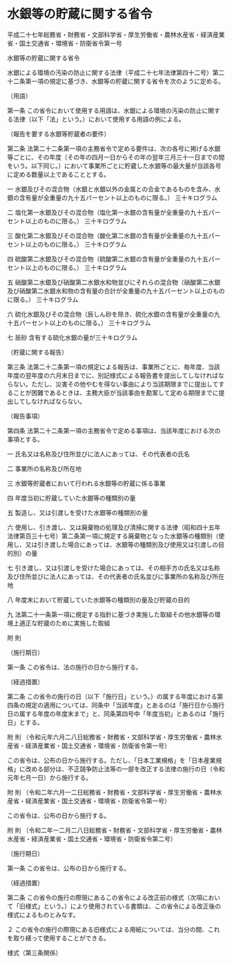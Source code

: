 # 水銀等の貯蔵に関する省令

平成二十七年総務省・財務省・文部科学省・厚生労働省・農林水産省・経済産業省・国土交通省・環境省・防衛省令第一号

水銀等の貯蔵に関する省令

水銀による環境の汚染の防止に関する法律（平成二十七年法律第四十二号）第二十二条第一項の規定に基づき、水銀等の貯蔵に関する省令を次のように定める。

（用語）

第一条 この省令において使用する用語は、水銀による環境の汚染の防止に関する法律（以下「法」という。）において使用する用語の例による。

（報告を要する水銀等貯蔵者の要件）

第二条 法第二十二条第一項の主務省令で定める要件は、次の各号に掲げる水銀等ごとに、その年度（その年の四月一日からその年の翌年三月三十一日までの間をいう。以下同じ。）において事業所ごとに貯蔵した水銀等の最大量が当該各号に定める数量以上であることとする。

一 水銀及びその混合物（水銀と水銀以外の金属との合金であるものを含み、水銀の含有量が全重量の九十五パーセント以上のものに限る。） 三十キログラム

二 塩化第一水銀及びその混合物（塩化第一水銀の含有量が全重量の九十五パーセント以上のものに限る。） 三十キログラム

三 酸化第二水銀及びその混合物（酸化第二水銀の含有量が全重量の九十五パーセント以上のものに限る。） 三十キログラム

四 硫酸第二水銀及びその混合物（硫酸第二水銀の含有量が全重量の九十五パーセント以上のものに限る。） 三十キログラム

五 硝酸第二水銀及び硝酸第二水銀水和物並びにそれらの混合物（硝酸第二水銀及び硝酸第二水銀水和物の含有量の合計が全重量の九十五パーセント以上のものに限る。） 三十キログラム

六 硫化水銀及びその混合物（辰しん砂を除き、硫化水銀の含有量が全重量の九十五パーセント以上のものに限る。） 三十キログラム

七 辰砂 含有する硫化水銀の量が三十キログラム

（貯蔵に関する報告）

第三条 法第二十二条第一項の規定による報告は、事業所ごとに、毎年度、当該年度の翌年度の六月末日までに、別記様式による報告書を提出してしなければならない。ただし、災害その他やむを得ない事由により当該期限までに提出してすることが困難であるときは、主務大臣が当該事由を勘案して定める期限までに提出してしなければならない。

（報告事項）

第四条 法第二十二条第一項の主務省令で定める事項は、当該年度における次の事項とする。

一 氏名又は名称及び住所並びに法人にあっては、その代表者の氏名

二 事業所の名称及び所在地

三 水銀等貯蔵者において行われる水銀等の貯蔵に係る事業

四 年度当初に貯蔵していた水銀等の種類別の量

五 製造し、又は引渡しを受けた水銀等の種類別の量

六 使用し、引き渡し、又は廃棄物の処理及び清掃に関する法律（昭和四十五年法律第百三十七号）第二条第一項に規定する廃棄物となった水銀等の種類別（使用し、又は引き渡した場合にあっては、水銀等の種類別及び使用又は引渡しの目的別）の量

七 引き渡し、又は引渡しを受けた場合にあっては、その相手方の氏名又は名称及び住所並びに法人にあっては、その代表者の氏名並びに事業所の名称及び所在地

八 年度末において貯蔵していた水銀等の種類別の量及び貯蔵の目的

九 法第二十一条第一項に規定する指針に基づき実施した取組その他水銀等の環境上適正な貯蔵のために実施した取組

附 則

（施行期日）

第一条 この省令は、法の施行の日から施行する。

（経過措置）

第二条 この省令の施行の日（以下「施行日」という。）の属する年度における第四条の規定の適用については、同条中「当該年度」とあるのは「施行日から施行日の属する年度の年度末まで」と、同条第四号中「年度当初」とあるのは「施行日」とする。

附 則 （令和元年六月二八日総務省・財務省・文部科学省・厚生労働省・農林水産省・経済産業省・国土交通省・環境省・防衛省令第一号）

この省令は、公布の日から施行する。ただし、「日本工業規格」を「日本産業規格」に改める部分は、不正競争防止法等の一部を改正する法律の施行の日（令和元年七月一日）から施行する。

附 則 （令和二年六月一二日総務省・財務省・文部科学省・厚生労働省・農林水産省・経済産業省・国土交通省・環境省・防衛省令第一号）

この省令は、公布の日から施行する。

附 則 （令和二年一二月二八日総務省・財務省・文部科学省・厚生労働省・農林水産省・経済産業省・国土交通省・環境省・防衛省令第二号）

（施行期日）

第一条 この省令は、公布の日から施行する。

（経過措置）

第二条 この省令の施行の際現にあるこの省令による改正前の様式（次項において「旧様式」という。）により使用されている書類は、この省令による改正後の様式によるものとみなす。

２ この省令の施行の際現にある旧様式による用紙については、当分の間、これを取り繕って使用することができる。

様式（第三条関係）

[](/./pict/H27F11009045001_2104191404_001.pdf)
